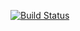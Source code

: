 [![Build Status](https://travis-ci.org/NazimAmin/nazimamin.github.io.svg?branch=master)](https://travis-ci.org/NazimAmin/nazimamin.github.io)
